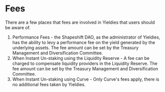 # Fees

There are a few places that fees are involved in Yieldies that users should be aware of. 

1. Performance Fees - the Shapeshift DAO, as the administrator of Yieldies, has the ability to 
levy a performance fee on the yield generated by the underlying assets. The fee amount can be set
by the Treasury Management and Diversification Committee.
2. When Instant Un-staking using the Liquidity Reserve - A fee can be charged to compensate liquidity providers in the Liquidity Reserve. The fee amount can be set
by the Treasury Management and Diversification Committee.
3. When Instant Un-staking using Curve - Only Curve's fees apply, there is no additional fees taken by Yieldies. 
